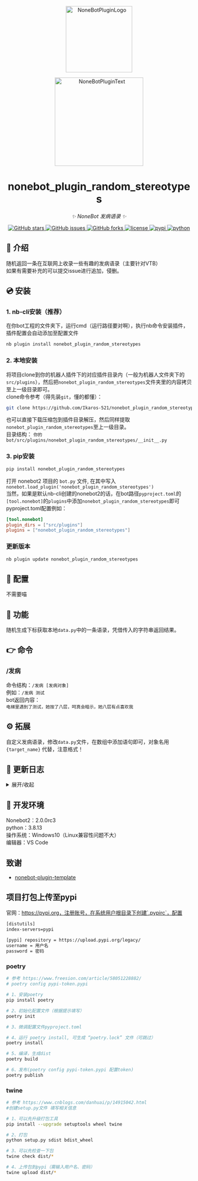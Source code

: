 <div align="center">
  <a href="https://v2.nonebot.dev/store"><img src="https://github.com/A-kirami/nonebot-plugin-template/blob/resources/nbp_logo.png" width="180" height="180" alt="NoneBotPluginLogo"></a>
  <br>
  <p><img src="https://github.com/A-kirami/nonebot-plugin-template/blob/resources/NoneBotPlugin.svg" width="240" alt="NoneBotPluginText"></p>
</div>

<div align="center">

# nonebot_plugin_random_stereotypes

_✨ NoneBot 发病语录 ✨_


<a href="https://github.com/Ikaros-521/nonebot_plugin_random_stereotypes/stargazers">
    <img alt="GitHub stars" src="https://img.shields.io/github/stars/Ikaros-521/nonebot_plugin_random_stereotypes?color=%09%2300BFFF&style=flat-square">
</a>
<a href="https://github.com/Ikaros-521/nonebot_plugin_random_stereotypes/issues">
    <img alt="GitHub issues" src="https://img.shields.io/github/issues/Ikaros-521/nonebot_plugin_random_stereotypes?color=Emerald%20green&style=flat-square">
</a>
<a href="https://github.com/Ikaros-521/nonebot_plugin_random_stereotypes/network">
    <img alt="GitHub forks" src="https://img.shields.io/github/forks/Ikaros-521/nonebot_plugin_random_stereotypes?color=%2300BFFF&style=flat-square">
</a>
<a href="./LICENSE">
    <img src="https://img.shields.io/github/license/Ikaros-521/nonebot_plugin_random_stereotypes.svg" alt="license">
</a>
<a href="https://pypi.python.org/pypi/nonebot_plugin_random_stereotypes">
    <img src="https://img.shields.io/pypi/v/nonebot_plugin_random_stereotypes.svg" alt="pypi">
</a>
<a href="https://www.python.org">
    <img src="https://img.shields.io/badge/python-3.8+-blue.svg" alt="python">
</a>

</div>

## 📖 介绍

随机返回一条在互联网上收录一些有趣的发病语录（主要针对VTB）  
如果有需要补充的可以提交issue进行追加，侵删。  

## 💿 安装  

### 1. nb-cli安装（推荐）

在你bot工程的文件夹下，运行cmd（运行路径要对啊），执行nb命令安装插件，插件配置会自动添加至配置文件  

```sh
nb plugin install nonebot_plugin_random_stereotypes
```

### 2. 本地安装

将项目clone到你的机器人插件下的对应插件目录内（一般为机器人文件夹下的`src/plugins`），然后把`nonebot_plugin_random_stereotypes`文件夹里的内容拷贝至上一级目录即可。  
clone命令参考（得先装`git`，懂的都懂）：

```sh
git clone https://github.com/Ikaros-521/nonebot_plugin_random_stereotypes.git
```

也可以直接下载压缩包到插件目录解压，然后同样提取`nonebot_plugin_random_stereotypes`至上一级目录。  
目录结构： ```你的bot/src/plugins/nonebot_plugin_random_stereotypes/__init__.py```  

### 3. pip安装

```sh
pip install nonebot_plugin_random_stereotypes
```  

打开 nonebot2 项目的 ```bot.py``` 文件, 在其中写入  
```nonebot.load_plugin('nonebot_plugin_random_stereotypes')```  
当然，如果是默认nb-cli创建的nonebot2的话，在bot路径```pyproject.toml```的```[tool.nonebot]```的```plugins```中添加```nonebot_plugin_random_stereotypes```即可  
pyproject.toml配置例如：  

``` toml
[tool.nonebot]
plugin_dirs = ["src/plugins"]
plugins = ["nonebot_plugin_random_stereotypes"]
```

### 更新版本

```sh
nb plugin update nonebot_plugin_random_stereotypes
```

## 🔧 配置

不需要喵

## 🎉 功能

随机生成下标获取本地`data.py`中的一条语录，凭借传入的字符串返回结果。

## 👉 命令

### /发病

命令结构：```/发病 [发病对象]```  
例如：```/发病 测试```  
bot返回内容：  
`电梯里遇到了测试，她按了八层，呵真会暗示，她八层有点喜欢我`  

## ⚙ 拓展

自定义发病语录，修改`data.py`文件，在数组中添加语句即可，对象名用 `{target_name}` 代替，注意格式！  

## 📝 更新日志

<details>
<summary>展开/收起</summary>

### 0.0.1

- 插件初次发布  

### 0.0.2

- 追加发病语录数据  

</details>

## 🔧 开发环境

Nonebot2：2.0.0rc3  
python：3.8.13  
操作系统：Windows10（Linux兼容性问题不大）  
编辑器：VS Code  

## 致谢

- [nonebot-plugin-template](https://github.com/A-kirami/nonebot-plugin-template)

## 项目打包上传至pypi

官网：https://pypi.org，注册账号，在系统用户根目录下创建`.pypirc`，配置

```txt
[distutils] 
index-servers=pypi 
 
[pypi] repository = https://upload.pypi.org/legacy/ 
username = 用户名 
password = 密码
```

### poetry

```sh
# 参考 https://www.freesion.com/article/58051228882/
# poetry config pypi-token.pypi

# 1、安装poetry
pip install poetry

# 2、初始化配置文件（根据提示填写）
poetry init

# 3、微调配置文件pyproject.toml

# 4、运行 poetry install, 可生成 “poetry.lock” 文件（可跳过）
poetry install

# 5、编译，生成dist
poetry build

# 6、发布(poetry config pypi-token.pypi 配置token)
poetry publish
```

### twine

```sh
# 参考 https://www.cnblogs.com/danhuai/p/14915042.html
#创建setup.py文件 填写相关信息

# 1、可以先升级打包工具
pip install --upgrade setuptools wheel twine

# 2、打包
python setup.py sdist bdist_wheel

# 3、可以先检查一下包
twine check dist/*

# 4、上传包到pypi（需输入用户名、密码）
twine upload dist/*
```
